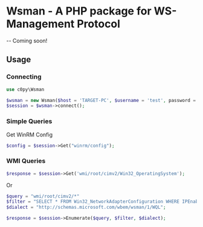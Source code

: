 # Wsman - A PHP package for WS-Management Protocol

-- Coming soon!

## Usage

### Connecting

```php
use c0py\Wsman

$wsman = new Wsman($host = 'TARGET-PC', $username = 'test', password = 'security');
$session = $wsman->connect();
```

### Simple Queries

Get WinRM Config

```php
$config = $session->Get("winrm/config");
```

### WMI Queries

```php
$response = $session->Get('wmi/root/cimv2/Win32_OperatingSystem');
```

Or

```php
$query = "wmi/root/cimv2/*"
$filter = "SELECT * FROM Win32_NetworkAdapterConfiguration WHERE IPEnabled = true";
$dialect = "http://schemas.microsoft.com/wbem/wsman/1/WQL";

$response = $session->Enumerate($query, $filter, $dialect);
```
